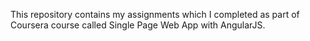 This repository contains my assignments which I completed as part of Coursera course called Single Page Web App with AngularJS.
